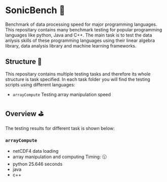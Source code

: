 # SonicBench :rocket:	
Benchmark of data processing speed for major programming languages. This repositary contains many benchmark testing for popular programming languages like python, Java and C++. The main task is to test the data anlysis skills of these programming languages using their linear algebra library, data analysis library and machine learning frameworks.<br/>

## Structure :file_folder:
This repositary contains multiple testing tasks and therefore its whole structure is task specified. In each task folder you will find the testing scripts using different languages:<br/>
* `arrayCompute` Testing array manipulation speed

## Overview :golf:
The testing results for different task is shown below:<br/>
### `arrayCompute`
* netCDF4 data loading
* array manipulation and computing
Timing: :clock1030:
* python 25.646 seconds
* java
* c++


